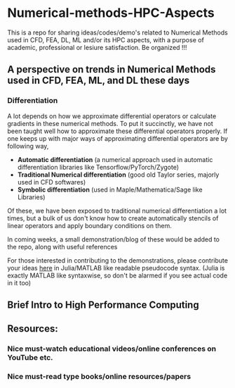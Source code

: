 # Numerical-methods-HPC-Aspects

This is a repo for sharing ideas/codes/demo's related to Numerical Methods used in CFD, FEA, DL, ML and/or its HPC aspects, with a purpose of academic, professional
or lesiure satisfaction.
Be organized !!!

## A perspective on trends in Numerical Methods used in CFD, FEA, ML, and DL these days
### Differentiation
A lot depends on how we approximate differential operators or calculate gradients in these numerical methods. To put it succinctly, we have not been taught well how to approximate these differential operators properly. If one keeps up with major ways of approximating differential operators are by following way, 
- **Automatic differentiation** (a numerical approach used in automatic differentiation libraries like Tensorflow/PyTorch/Zygote) 
- **Traditional Numerical differentiation** (good old Taylor series, majorly used in CFD softwares) 
- **Symbolic differentiation** (used in Maple/Mathematica/Sage like Libraries) 

Of these, we have been exposed to traditional numerical differentiation a lot times, but a bulk of us don't know how to create automatically stencils of linear operators and apply boundary conditions on them.

In coming weeks, a small demonstration/blog of these would be added to the repo, along with useful references

For those interested in contributing to the demonstrations, please contribute your ideas [here](https://github.com/yewalenikhil65/Numerical-methods-HPC-aspects/discussions) in Julia/MATLAB like readable pseudocode syntax. (Julia is exactly MATLAB like syntaxwise, so don't be alarmed if you see actual code in it too)


## Brief Intro to High Performance Computing

## Resources: 

### Nice must-watch educational videos/online conferences on YouTube etc. ##

### Nice must-read type books/online resources/papers ##
